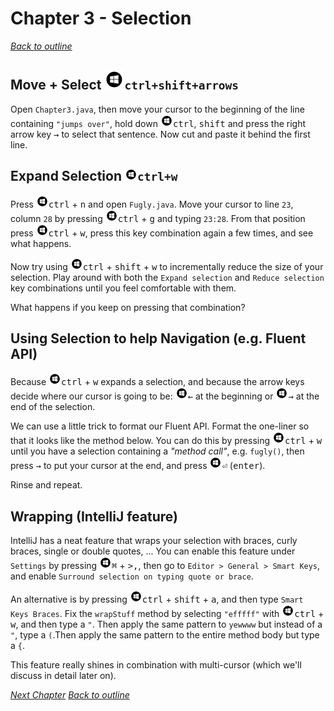 # Chapter 3 - Selection
[_Back to outline_](outline.md)
## Move + Select ![Windows](icons/glyph-windows-32.png)`ctrl+shift+arrows`
Open `Chapter3.java`, then move your cursor to the beginning of the line containing `"jumps over"`, hold
down ![Windows](icons/glyph-windows-20.png)<kbd>ctrl</kbd>, <kbd>shift</kbd> and press the right arrow key <kbd>&#8594;</kbd> to select that sentence.
Now cut and paste it behind the first line.

## Expand Selection ![Windows](icons/glyph-windows-20.png)`ctrl+w`
Press ![Windows](icons/glyph-windows-20.png)<kbd>ctrl</kbd> + <kbd>n</kbd> and open `Fugly.java`.
Move your cursor to line `23`, column `28` by pressing ![Windows](icons/glyph-windows-20.png)<kbd>ctrl</kbd> + <kbd>g</kbd> and typing `23:28`.
From that position press ![Windows](icons/glyph-windows-20.png)<kbd>ctrl</kbd> + <kbd>w</kbd>, press this key combination again a few times, and see what happens.

Now try using ![Windows](icons/glyph-windows-20.png)<kbd>ctrl</kbd> + <kbd>shift</kbd> + <kbd>w</kbd> to incrementally reduce the size of your selection. Play around with both the
`Expand selection` and `Reduce selection` key combinations until you feel comfortable with them.

What happens if you keep on pressing that combination?

## Using Selection to help Navigation (e.g. Fluent API)
Because ![Windows](icons/glyph-windows-20.png)<kbd>ctrl</kbd> + <kbd>w</kbd> expands a selection, and because the arrow keys decide where our cursor is going to be:
![Windows](icons/glyph-windows-20.png)<kbd>&#8592;</kbd> at the beginning or ![Windows](icons/glyph-windows-20.png)<kbd>&#8594;</kbd> at the end of the selection.

We can use a little trick to format our Fluent API.
Format the one-liner so that it looks like the method below. You can do this by pressing ![Windows](icons/glyph-windows-20.png)<kbd>ctrl</kbd> + <kbd>w</kbd> until you have a selection
containing a _"method call"_, e.g. `fugly()`, then press <kbd>&#8594;</kbd> to put your cursor at the end, and press ![Windows](icons/glyph-windows-20.png)<kbd>&#9166;</kbd>
(<kbd>enter</kbd>).

Rinse and repeat.

## Wrapping (IntelliJ feature)
IntelliJ has a neat feature that wraps your selection with braces, curly braces, single or double quotes, ...
You can enable this feature under `Settings` by pressing ![Windows](icons/glyph-windows-20.png)<kbd>&#8984;</kbd> + <kbd>>,</kbd>, then go to `Editor > General >
Smart Keys`, and enable `Surround selection on typing quote or brace`.

An alternative is by pressing ![Windows](icons/glyph-windows-20.png)<kbd>ctrl</kbd> + <kbd>shift</kbd> + <kbd>a</kbd>, and then type `Smart Keys Braces`.
Fix the `wrapStuff` method by selecting `"efffff"` with ![Windows](icons/glyph-windows-20.png)<kbd>ctrl</kbd> + <kbd>w</kbd>, and then type a `"`.
Then apply the same pattern to `yewwww` but instead of a `"`, type a `(`.Then apply the same pattern to the entire method body but type a `{`.

This feature really shines in combination with multi-cursor (which we'll discuss in detail later on).

[_Next Chapter_](chapter4.md)
[_Back to outline_](outline.md)